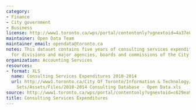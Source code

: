 ```yaml
---
category:
- Finance
- City government
- Business
license: http://www1.toronto.ca/wps/portal/contentonly?vgnextoid=4a37e03bb8d1e310VgnVCM10000071d60f89RCRD
maintainer: Open Data Team
maintainer_email: opendata@toronto.ca
notes: This dataset contains five years of consulting services expenditure history
  for divisions and major agencies, boards and commissions of the City of Toronto.
organization: Accounting Services
resources:
- format: XLS
  name: Consulting Services Expenditures 2010-2014
  url: http://www1.toronto.ca/City Of Toronto/Information & Technology/Open Data/Data
    Sets/Assets/Files/2010-2014 Consulting Database - Open Data.xls
source: http://www1.toronto.ca/wps/portal/contentonly?vgnextoid=c629ea9ab8cbf210VgnVCM1000003dd60f89RCRD&vgnextchannel=1a66e03bb8d1e310VgnVCM10000071d60f89RCRD
title: Consulting Services Expenditures
---
```

